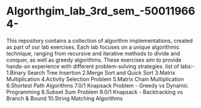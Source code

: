 # Algorthgim_lab_3rd_sem_-500119664-
This repository contains a collection of algorithm implementations, created as part of our lab exercises. Each lab focuses on a unique algorithmic technique, ranging from recursive and iterative methods to divide and conquer, as well as greedy algorithms. These exercises aim to provide hands-on experience with different problem-solving strategies.
list of labs:-
1.Binary Search Tree Insertion
2.Merge Sort and Quick Sort
3.Matrix Multiplication
4.Activity Selection Problem
5.Matrix Chain Multiplication 
6.Shortest Path Algorithms
7.0/1 Knapsack Problem - Greedy vs Dynamic Programming
8.Subset Sum Problem
9.0/1 Knapsack - Backtracking vs Branch & Bound
10.String Matching Algorithms 
